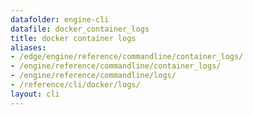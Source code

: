 ```yaml
---
datafolder: engine-cli
datafile: docker_container_logs
title: docker container logs
aliases:
- /edge/engine/reference/commandline/container_logs/
- /engine/reference/commandline/container_logs/
- /engine/reference/commandline/logs/
- /reference/cli/docker/logs/
layout: cli
---
```


<!--
This page is automatically generated from Docker's source code. If you want to
suggest a change to the text that appears here, open a ticket or pull request
in the source repository on GitHub:

https://github.com/docker/cli
-->
